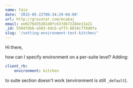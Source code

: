 ```yaml
---
name: faja
date: '2015-05-22T06:34:29-04:00'
url: http://gravatar.com/mcabaj
email: ee0276d35301d8fc637db72284e13a21
_id: 5504fdbb-a503-4dcb-aff3-6018c7f8d0fa
slug: '/setting-environment-test-kitchen/'
---
```


Hi there,

how can I specify environment on a per-suite level? Adding:

```yaml
client_rb:
    environment: kitchen
```

to suite section doesn't work (environment is still `_default`).
